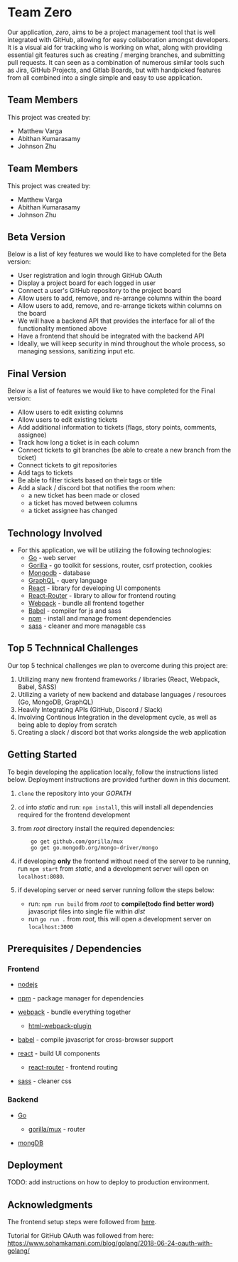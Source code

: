 # Team Zero

Our application, *zero*, aims to be a project management tool that is well integrated with GitHub, allowing for easy collaboration amongst developers. It is a visual aid for tracking who is working on what, along with providing essential git features such as creating / merging branches, and submitting pull requests. It can seen as a combination of numerous similar tools such as Jira, GitHub Projects, and Gitlab Boards, but with handpicked features from all combined into a single simple and easy to use application.

## Team Members

This project was created by:

- Matthew Varga
- Abithan Kumarasamy
- Johnson Zhu


## Team Members

This project was created by:

- Matthew Varga
- Abithan Kumarasamy
- Johnson Zhu


## Beta Version

Below is a list of key features we would like to have completed for the Beta version:

- User registration and login through GitHub OAuth
- Display a project board for each logged in user
- Connect a user's GitHub repository to the project board
- Allow users to add, remove, and re-arrange columns within the board
- Allow users to add, remove, and re-arrange tickets within columns on the board
- We will have a backend API that provides the interface for all of the functionality mentioned above
- Have a frontend that should be integrated with the backend API
- Ideally, we will keep security in mind throughout the whole process, so managing sessions, sanitizing input etc.

## Final Version

Below is a list of features we would like to have completed for the Final version:

- Allow users to edit existing columns
- Allow users to edit existing tickets
- Add additional information to tickets (flags, story points, comments, assignee)
- Track how long a ticket is in each column
- Connect tickets to git branches (be able to create a new branch from the ticket)
- Connect tickets to git repositories
- Add tags to tickets
- Be able to filter tickets based on their tags or title
- Add a slack / discord bot that notifies the room when:
    - a new ticket has been made or closed
    - a ticket has moved between columns
    - a ticket assignee has changed

## Technology Involved

- For this application, we will be utilizing the following technologies:
    - [Go](https://golang.org/) - web server
    - [Gorilla](https://www.gorillatoolkit.org/) - go toolkit for sessions, router, csrf protection, cookies
    - [Mongodb](https://www.mongodb.com/) - database
    - [GraphQL](https://graphql.org/) - query language
    - [React](https://reactjs.org/) - library for developing UI components
    - [React-Router](https://reacttraining.com/react-router/web/guides/quick-start) - library to allow for frontend routing
    - [Webpack](https://webpack.js.org/) - bundle all frontend together
    - [Babel](https://babeljs.io/) - compiler for js and sass
    - [npm](https://www.npmjs.com/) - install and manage froment dependencies
    - [sass](https://sass-lang.com/) - cleaner and more managable css

## Top 5 Technnical Challenges

Our top 5 technical challenges we plan to overcome during this project are:

1) Utilizing many new frontend frameworks / libraries (React, Webpack, Babel, SASS)
2) Utilizing a variety of new backend and database languages / resources (Go, MongoDB, GraphQL)
3) Heavily Integrating APIs (GitHub, Discord / Slack)
4) Involving Continous Integration in the development cycle, as well as being able to deploy from scratch
5) Creating a slack / discord bot that works alongside the web application

## Getting Started

To begin developing the application locally, follow the instructions listed below. Deployment instructions are provided further down in this document.

1) `clone` the repository into your *GOPATH*
2) `cd` into *static* and run: `npm install`, this will install all dependencies required for the frontend development
4) from *root* directory install the required dependencies:

    ```
        go get github.com/gorilla/mux
        go get go.mongodb.org/mongo-driver/mongo
    ```
5) if developing **only** the frontend without need of the server to be running, run `npm start` from *static*, and a development server will open on `localhost:8080`.
6) if developing server or need server running follow the steps below:
    - run: `npm run build` from *root* to **compile(todo find better word)** javascript files into single file within *dist*
    - run `go run .` from *root*, this will open a development server on `localhost:3000`

## Prerequisites / Dependencies

### Frontend

- [nodejs](https://nodejs.org/en/)

- [npm](https://www.npmjs.com/) - package manager for dependencies

- [webpack](https://webpack.js.org/) - bundle everything together
    - [html-webpack-plugin](https://github.com/jantimon/html-webpack-plugin)

- [babel](https://babeljs.io/) - compile javascript for cross-browser support

- [react](https://reactjs.org/) - build UI components
    - [react-router](https://reacttraining.com/react-router/web/guides/quick-start) - frontend routing

- [sass](https://sass-lang.com/) - cleaner css

### Backend

- [Go](https://golang.org/)
    - [gorilla/mux](https://github.com/gorilla/mux) - router

- [mongDB](https://www.mongodb.com/)

## Deployment

TODO: add instructions on how to deploy to production environment.

## Acknowledgments

The frontend setup steps were followed from [here](https://www.valentinog.com/blog/babel/?fbclid=IwAR3GD55NNS9rAWAEn3QS1TSmrLmIVr7EARtUgmRHD5AUlW9ETj7A7flAluQ).

Tutorial for GitHub OAuth was followed from here: https://www.sohamkamani.com/blog/golang/2018-06-24-oauth-with-golang/
